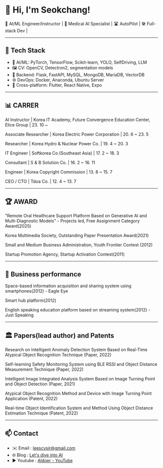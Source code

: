 # 👋 Hi, I'm Seokchang!

🚀 AI/ML Engineer/Instructor | 🦷 Medical AI Specialist | 🛣️ AutoPilot | 🛠 Full-stack Dev | 

---

## 🧠 Tech Stack

- 🔬 AI/ML: PyTorch, TensorFlow, Scikit-learn, YOLO, SelfDriving, LLM
- 🖼️ CV: OpenCV, Detectron2, segmentation models
- 🔗 Backend: Flask, FastAPI, MySQL, MongoDB, MariaDB, VectorDB
- ⚙️ DevOps: Docker, Anaconda, Ubuntu Server
- 📱 Cross-platform: Flutter, React Native, Expo

---

## 📊 **CARRER**

AI Instructor | Korea IT Academy, Future Convergence Education Center, Elice Group | 23. 10 ~ 

Associate Researcher | Korea Electric Power Corporation | 20. 6 ~ 23. 5 

Researcher | Korea Hydro & Nuclear Power Co. | 19. 4 ~ 20. 3 

IT Engineer | Softkorea Co.(Southeast Asia) | 17. 2 ~ 18. 3 

Consultant | S & B Solution Co. | 16. 2 ~ 16. 11 

Engineer | Korea Copyright Commission | 13. 8 ~ 15. 7

CEO / CTO | Tdoa Co. | 12. 4 ~ 13. 7

---

## 🏆 **AWARD**

"Remote Oral Healthcare Support Platform Based on Generative AI and Multi-Diagnostic Models" - Projects led, Free Assignment Category Award(2025)

Korea Multimedia Society, Outstanding Paper Presentation Award(2021)

Small and Medium Business Administration, Youth Frontier Contest (2012)

Startup Promotion Agency, Startup Activation Contest(2011)

---

## 💼 Business performance

Space-based information acquisition and sharing system using smartphones(2012) - Eagle Eye

Smart hub platform(2012)

English speaking education platform based on streaming system(2012) - Just Speaking

---

## 🏛️ Papers(lead author) and Patents

Research on Intelligent Anomaly Detection System Based on Real-Time Atypical Object Recognition Technique (Paper, 2022)

Self-learning Safety Monitoring System using BLE RSSI and Object Distance Measurement Technique (Paper, 2022)

Intelligent Image Integrated Analysis System Based on Image Turning Point and Object Detection (Paper, 2021)

Atypical Object Recognition Method and Device with Image Turning Point Application (Patent, 2022)

Real-time Object Identification System and Method Using Object Distance Estimation Technique (Patent, 2022)

---

## 📫 Contact

- ✉️ Email : leescvsir@gmail.com
- 🌐 Blog : [Let's dive into AI](https://leelang7.github.io/)
- ▶️ Youtube : [AIdoer - YouTube](https://www.youtube.com/@aidoer)
